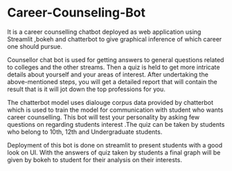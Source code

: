 # Career-Counseling-Bot
It is a career counselling chatbot deployed as web application using Streamlit ,bokeh and chatterbot to give graphical inference of which career one should pursue.

Counsellor chat bot is used for getting answers to general questions related to colleges and the other streams. Then a quiz is held to get more intricate details about yourself and your areas of interest. After undertaking the above-mentioned steps, you will get a detailed report that will contain the result that is it will jot down the top professions for you.


The chatterbot model uses dialouge corpus data provided by chatterbot which is used to train the model for communication with student who wants career counselling.
This bot will test your personality by asking few questions on regarding students interest .The quiz can be taken by students who belong to 10th, 12th and Undergraduate students.

Deployment of this bot is done on streamlit to present students with a good look on UI. With the answers of quiz taken by students a final graph will be given by bokeh to student for their analysis on their interests.

